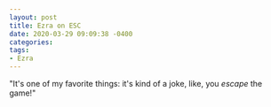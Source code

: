 ```yaml
---
layout: post
title: Ezra on ESC
date: 2020-03-29 09:09:38 -0400
categories:
tags:
- Ezra
---
```


"It's one of my favorite things: it's kind of a joke, like, you _escape_ the game!"

